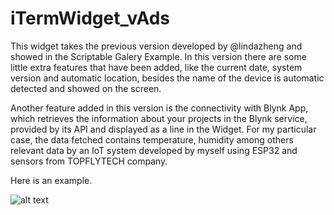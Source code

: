 # iTermWidget_vAds
This widget takes the previous version developed by @lindazheng and showed in the Scriptable Galery Example. In this version there are some little extra features that have been added, like the current date, system version and automatic location, besides the name of the device is automatic detected and showed on the screen. 

Another feature added in this version is the connectivity with Blynk App, which retrieves the information about your projects in the Blynk service, provided by its API and displayed as a line in the Widget. For my particular case, the data fetched contains temperature, humidity among others relevant data by an IoT system developed by myself using ESP32 and sensors from TOPFLYTECH company. 

Here is an example. 

![alt text](https://github.com/AdrianViverosL/myScriptableWidgets/blob/master/myTerm/example.jpg?raw=true)
